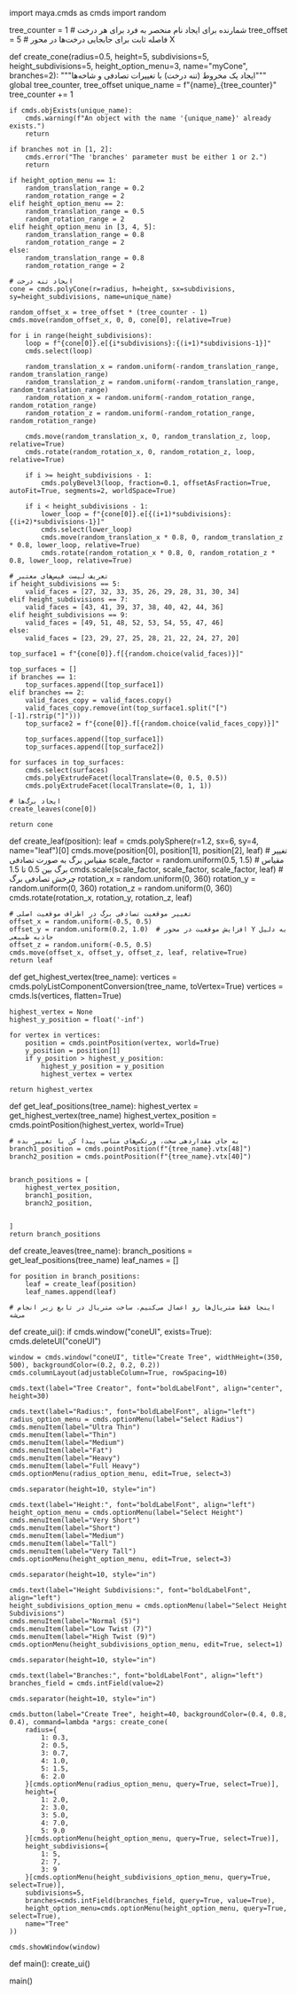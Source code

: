 import maya.cmds as cmds
import random

tree_counter = 1  # شمارنده برای ایجاد نام منحصر به فرد برای هر درخت
tree_offset = 5  # فاصله ثابت برای جابجایی درخت‌ها در محور X

def create_cone(radius=0.5, height=5, subdivisions=5, height_subdivisions=5, height_option_menu=3, name="myCone", branches=2):
    """ایجاد یک مخروط (تنه درخت) با تغییرات تصادفی و شاخه‌ها"""
    global tree_counter, tree_offset
    unique_name = f"{name}_{tree_counter}"
    tree_counter += 1

    if cmds.objExists(unique_name):
        cmds.warning(f"An object with the name '{unique_name}' already exists.")
        return

    if branches not in [1, 2]:
        cmds.error("The 'branches' parameter must be either 1 or 2.")
        return

    if height_option_menu == 1:
        random_translation_range = 0.2
        random_rotation_range = 2
    elif height_option_menu == 2:
        random_translation_range = 0.5
        random_rotation_range = 2
    elif height_option_menu in [3, 4, 5]:
        random_translation_range = 0.8
        random_rotation_range = 2
    else:
        random_translation_range = 0.8
        random_rotation_range = 2

    # ایجاد تنه درخت
    cone = cmds.polyCone(r=radius, h=height, sx=subdivisions, sy=height_subdivisions, name=unique_name)

    random_offset_x = tree_offset * (tree_counter - 1)
    cmds.move(random_offset_x, 0, 0, cone[0], relative=True)

    for i in range(height_subdivisions):
        loop = f"{cone[0]}.e[{i*subdivisions}:{(i+1)*subdivisions-1}]"
        cmds.select(loop)

        random_translation_x = random.uniform(-random_translation_range, random_translation_range)
        random_translation_z = random.uniform(-random_translation_range, random_translation_range)
        random_rotation_x = random.uniform(-random_rotation_range, random_rotation_range)
        random_rotation_z = random.uniform(-random_rotation_range, random_rotation_range)

        cmds.move(random_translation_x, 0, random_translation_z, loop, relative=True)
        cmds.rotate(random_rotation_x, 0, random_rotation_z, loop, relative=True)

        if i >= height_subdivisions - 1:
            cmds.polyBevel3(loop, fraction=0.1, offsetAsFraction=True, autoFit=True, segments=2, worldSpace=True)

        if i < height_subdivisions - 1:
            lower_loop = f"{cone[0]}.e[{(i+1)*subdivisions}:{(i+2)*subdivisions-1}]"
            cmds.select(lower_loop)
            cmds.move(random_translation_x * 0.8, 0, random_translation_z * 0.8, lower_loop, relative=True)
            cmds.rotate(random_rotation_x * 0.8, 0, random_rotation_z * 0.8, lower_loop, relative=True)

    # تعریف لیست فیس‌های معتبر
    if height_subdivisions == 5:
        valid_faces = [27, 32, 33, 35, 26, 29, 28, 31, 30, 34]
    elif height_subdivisions == 7:
        valid_faces = [43, 41, 39, 37, 38, 40, 42, 44, 36]
    elif height_subdivisions == 9:
        valid_faces = [49, 51, 48, 52, 53, 54, 55, 47, 46]
    else:
        valid_faces = [23, 29, 27, 25, 28, 21, 22, 24, 27, 20]

    top_surface1 = f"{cone[0]}.f[{random.choice(valid_faces)}]"

    top_surfaces = []
    if branches == 1:
        top_surfaces.append([top_surface1])
    elif branches == 2:
        valid_faces_copy = valid_faces.copy()
        valid_faces_copy.remove(int(top_surface1.split("[")[-1].rstrip("]")))
        top_surface2 = f"{cone[0]}.f[{random.choice(valid_faces_copy)}]"

        top_surfaces.append([top_surface1])
        top_surfaces.append([top_surface2])

    for surfaces in top_surfaces:
        cmds.select(surfaces)
        cmds.polyExtrudeFacet(localTranslate=(0, 0.5, 0.5))
        cmds.polyExtrudeFacet(localTranslate=(0, 1, 1))

    # ایجاد برگ‌ها
    create_leaves(cone[0])

    return cone


def create_leaf(position):
    leaf = cmds.polySphere(r=1.2, sx=6, sy=4, name="leaf")[0]
    cmds.move(position[0], position[1], position[2], leaf)
    # تغییر مقیاس برگ به صورت تصادفی
    scale_factor = random.uniform(0.5, 1.5)  # مقیاس برگ بین 0.5 تا 1.5
    cmds.scale(scale_factor, scale_factor, scale_factor, leaf)
     # چرخش تصادفی برگ
    rotation_x = random.uniform(0, 360)
    rotation_y = random.uniform(0, 360)
    rotation_z = random.uniform(0, 360)
    cmds.rotate(rotation_x, rotation_y, rotation_z, leaf)

    # تغییر موقعیت تصادفی برگ در اطراف موقعیت اصلی
    offset_x = random.uniform(-0.5, 0.5)
    offset_y = random.uniform(0.2, 1.0)  # افزایش موقعیت در محور Y به دلیل جاذبه طبیعی
    offset_z = random.uniform(-0.5, 0.5)
    cmds.move(offset_x, offset_y, offset_z, leaf, relative=True)
    return leaf


def get_highest_vertex(tree_name):
    vertices = cmds.polyListComponentConversion(tree_name, toVertex=True)
    vertices = cmds.ls(vertices, flatten=True)

    highest_vertex = None
    highest_y_position = float('-inf')

    for vertex in vertices:
        position = cmds.pointPosition(vertex, world=True)
        y_position = position[1]
        if y_position > highest_y_position:
            highest_y_position = y_position
            highest_vertex = vertex

    return highest_vertex


def get_leaf_positions(tree_name):
    highest_vertex = get_highest_vertex(tree_name)
    highest_vertex_position = cmds.pointPosition(highest_vertex, world=True)

    # به جای مقداردهی سخت، ورتکس‌های مناسب پیدا کن یا تغییر بده
    branch1_position = cmds.pointPosition(f"{tree_name}.vtx[48]")
    branch2_position = cmds.pointPosition(f"{tree_name}.vtx[40]")
    

    branch_positions = [
        highest_vertex_position,
        branch1_position,
        branch2_position,
       
        
    ]
    return branch_positions

def create_leaves(tree_name):
    branch_positions = get_leaf_positions(tree_name)
    leaf_names = []
    
    for position in branch_positions:
        leaf = create_leaf(position)
        leaf_names.append(leaf)
    
    # اینجا فقط متریال‌ها رو اعمال می‌کنیم، ساخت متریال در تابع زیر انجام می‌شه

    
   
def create_ui():
    if cmds.window("coneUI", exists=True):
        cmds.deleteUI("coneUI")

    window = cmds.window("coneUI", title="Create Tree", widthHeight=(350, 500), backgroundColor=(0.2, 0.2, 0.2))
    cmds.columnLayout(adjustableColumn=True, rowSpacing=10)

    cmds.text(label="Tree Creator", font="boldLabelFont", align="center", height=30)

    cmds.text(label="Radius:", font="boldLabelFont", align="left")
    radius_option_menu = cmds.optionMenu(label="Select Radius")
    cmds.menuItem(label="Ultra Thin")
    cmds.menuItem(label="Thin")
    cmds.menuItem(label="Medium")
    cmds.menuItem(label="Fat")
    cmds.menuItem(label="Heavy")
    cmds.menuItem(label="Full Heavy")
    cmds.optionMenu(radius_option_menu, edit=True, select=3)

    cmds.separator(height=10, style="in")

    cmds.text(label="Height:", font="boldLabelFont", align="left")
    height_option_menu = cmds.optionMenu(label="Select Height")
    cmds.menuItem(label="Very Short")
    cmds.menuItem(label="Short")
    cmds.menuItem(label="Medium")
    cmds.menuItem(label="Tall")
    cmds.menuItem(label="Very Tall")
    cmds.optionMenu(height_option_menu, edit=True, select=3)

    cmds.separator(height=10, style="in")

    cmds.text(label="Height Subdivisions:", font="boldLabelFont", align="left")
    height_subdivisions_option_menu = cmds.optionMenu(label="Select Height Subdivisions")
    cmds.menuItem(label="Normal (5)")
    cmds.menuItem(label="Low Twist (7)")
    cmds.menuItem(label="High Twist (9)")
    cmds.optionMenu(height_subdivisions_option_menu, edit=True, select=1)

    cmds.separator(height=10, style="in")

    cmds.text(label="Branches:", font="boldLabelFont", align="left")
    branches_field = cmds.intField(value=2)

    cmds.separator(height=10, style="in")

    cmds.button(label="Create Tree", height=40, backgroundColor=(0.4, 0.8, 0.4), command=lambda *args: create_cone(
        radius={
            1: 0.3,
            2: 0.5,
            3: 0.7,
            4: 1.0,
            5: 1.5,
            6: 2.0
        }[cmds.optionMenu(radius_option_menu, query=True, select=True)],
        height={
            1: 2.0,
            2: 3.0,
            3: 5.0,
            4: 7.0,
            5: 9.0
        }[cmds.optionMenu(height_option_menu, query=True, select=True)],
        height_subdivisions={
            1: 5,
            2: 7,
            3: 9
        }[cmds.optionMenu(height_subdivisions_option_menu, query=True, select=True)],
        subdivisions=5,
        branches=cmds.intField(branches_field, query=True, value=True),
        height_option_menu=cmds.optionMenu(height_option_menu, query=True, select=True),
        name="Tree"
    ))

    cmds.showWindow(window)




def main():
    create_ui()


main() 
